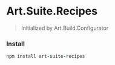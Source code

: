 # Art.Suite.Recipes

> Initialized by Art.Build.Configurator

### Install

```coffeescript
npm install art-suite-recipes
```